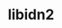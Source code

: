 ---
title: "libidn2"
layout: cache
categories: [package, v0.20.2]
meta: {"versions": ["2.3.4"], "compilers": ["gcc@=11.1.0", "gcc@=7.3.1", "gcc@=7.5.0"], "oss": ["amzn2", "ubuntu18.04", "ubuntu20.04"], "platforms": ["linux"], "targets": ["aarch64", "neoverse_n1", "ppc64le", "x86_64_v3"], "stacks": ["aws-ahug", "aws-ahug-aarch64", "aws-isc", "aws-isc-aarch64", "build_systems", "e4s", "e4s-power", "root"], "num_specs": 6, "num_specs_by_stack": {"aws-ahug-aarch64": 2, "aws-isc-aarch64": 2, "root": 6, "aws-isc": 1, "aws-ahug": 1, "build_systems": 1, "e4s-power": 1, "e4s": 1}}
spec_details: [{"hash": "xehapfmnskrp2xqcjbhm33n2q7jfukrr", "compiler": "gcc@=7.3.1", "versions": ["2.3.4"], "os": "amzn2", "platform": "linux", "target": "aarch64", "variants": ["build_system=autotools"], "stacks": ["aws-ahug-aarch64", "aws-isc-aarch64", "root"], "size": "-", "tarball": "https://binaries.spack.io/v0.20.2/build_cache/linux-amzn2-aarch64/gcc-7.3.1/libidn2-2.3.4/linux-amzn2-aarch64-gcc-7.3.1-libidn2-2.3.4-xehapfmnskrp2xqcjbhm33n2q7jfukrr.spack"}, {"hash": "6ybwjdty25mw5uqz5ua3lhsvaaucrzvn", "compiler": "gcc@=7.3.1", "versions": ["2.3.4"], "os": "amzn2", "platform": "linux", "target": "neoverse_n1", "variants": ["build_system=autotools"], "stacks": ["aws-ahug-aarch64", "aws-isc-aarch64", "root"], "size": "-", "tarball": "https://binaries.spack.io/v0.20.2/build_cache/linux-amzn2-neoverse_n1/gcc-7.3.1/libidn2-2.3.4/linux-amzn2-neoverse_n1-gcc-7.3.1-libidn2-2.3.4-6ybwjdty25mw5uqz5ua3lhsvaaucrzvn.spack"}, {"hash": "uynmvumgtuo4md5ftq6a7t6mi44x5tr2", "compiler": "gcc@=7.3.1", "versions": ["2.3.4"], "os": "amzn2", "platform": "linux", "target": "x86_64_v3", "variants": ["build_system=autotools"], "stacks": ["aws-isc", "root", "aws-ahug"], "size": "-", "tarball": "https://binaries.spack.io/v0.20.2/build_cache/linux-amzn2-x86_64_v3/gcc-7.3.1/libidn2-2.3.4/linux-amzn2-x86_64_v3-gcc-7.3.1-libidn2-2.3.4-uynmvumgtuo4md5ftq6a7t6mi44x5tr2.spack"}, {"hash": "rkt7i36kxhr5wekl7nrhp2bcovjputci", "compiler": "gcc@=7.5.0", "versions": ["2.3.4"], "os": "ubuntu18.04", "platform": "linux", "target": "x86_64_v3", "variants": ["build_system=autotools"], "stacks": ["root", "build_systems"], "size": "-", "tarball": "https://binaries.spack.io/v0.20.2/build_cache/linux-ubuntu18.04-x86_64_v3/gcc-7.5.0/libidn2-2.3.4/linux-ubuntu18.04-x86_64_v3-gcc-7.5.0-libidn2-2.3.4-rkt7i36kxhr5wekl7nrhp2bcovjputci.spack"}, {"hash": "3fpwwkw2xenlnbxsozgyigkz6cnbzyso", "compiler": "gcc@=11.1.0", "versions": ["2.3.4"], "os": "ubuntu20.04", "platform": "linux", "target": "ppc64le", "variants": ["build_system=autotools"], "stacks": ["e4s-power", "root"], "size": "-", "tarball": "https://binaries.spack.io/v0.20.2/build_cache/linux-ubuntu20.04-ppc64le/gcc-11.1.0/libidn2-2.3.4/linux-ubuntu20.04-ppc64le-gcc-11.1.0-libidn2-2.3.4-3fpwwkw2xenlnbxsozgyigkz6cnbzyso.spack"}, {"hash": "uj6rhzfuri2vqfzc62ck6oxwm43wrstr", "compiler": "gcc@=11.1.0", "versions": ["2.3.4"], "os": "ubuntu20.04", "platform": "linux", "target": "x86_64_v3", "variants": ["build_system=autotools"], "stacks": ["root", "e4s"], "size": "-", "tarball": "https://binaries.spack.io/v0.20.2/build_cache/linux-ubuntu20.04-x86_64_v3/gcc-11.1.0/libidn2-2.3.4/linux-ubuntu20.04-x86_64_v3-gcc-11.1.0-libidn2-2.3.4-uj6rhzfuri2vqfzc62ck6oxwm43wrstr.spack"}]
---